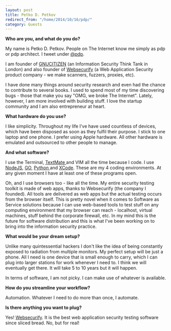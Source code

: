 ```yaml
---
layout: post
title: Petko D. Petkov
redirect_from: "/home/2014/10/16/pdp/"
category: Guests
---
```


**Who are you, and what do you do?**

My name is Petko D. Petkov. People on The Internet know me simply as pdp or pdp architect. I tweet under [@pdp][1].

I am founder of [GNUCITIZEN][2] (an Information Security Think Tank in London) and also founder of [Websecurify][3] (a Web Application Security product company - we make scanners, fuzzers, proxies, etc).

I have done many things around security research and even had the chance to contribute to several books. I used to spend most of my time discovering bugs - those that make you say "OMG, we broke The Internet". Lately, however, I am more involved with building stuff. I love the startup community and I am also entrepreneur at heart.

**What hardware do you use?**

I like simplicity. Throughout my life I've have used countless of devices, which have been disposed as soon as they fulfil their purpose. I stick to one laptop and one phone. I prefer using Apple hardware. All other hardware is emulated and outsourced to other people to manage.

**And what software?**

I use the Terminal, [TextMate ][4]and VIM all the time because I code. I use [NodeJS][5], [GO][6], [Python ][7]and [XCode][8]. These are my 4 coding environments. At any given moment I have at least one of these programs open.

Oh, and I use browsers too - like all the time. My entire security testing toolkit is made of web apps, thanks to Websecurify (the company I founded). All tools are delivered as web apps but the actual testing occurs from the browser itself. This is pretty novel when it comes to Software as Service solutions because I can use web-based tools to test stuff on any computing environment that my browser can reach - localhost, virtual machines, stuff behind the corporate firewall, etc. In my mind this is the future for software distribution and this is what I've been working on to bring into the information security practice.

**What would be your dream setup?**

Unlike many quintessential hackers I don't like the idea of being constantly exposed to radiation from multiple monitors. My perfect setup will be just a phone. All I need is one device that is small enough to carry, which I can plug into larger stations for work whenever I need to. I think we will eventually get there. It will take 5 to 10 years but it will happen.

In terms of software, I am not picky. I can make use of whatever is available.

**How do you streamline your workflow?**

Automation. Whatever I need to do more than once, I automate.

**Is there anything you want to plug?**

Yes! [Websecurify][3]. It is the best web application security testing software since sliced bread. No, but for real!

[1]: https://twitter.com/pdp
[2]: http://www.gnucitizen.org/
[3]: http://www.websecurify.com/
[4]: http://macromates.com/
[5]: http://nodejs.org/
[6]: https://golang.org/
[7]: https://www.python.org/
[8]: https://developer.apple.com/xcode/
